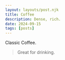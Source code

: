 ```yaml
---
layout: layouts/post.njk
title: Coffee
description: Dense, rich.
date: 2024-09-15
tags: [posts]
---
```


Classic Coffee.

> Great for drinking.



